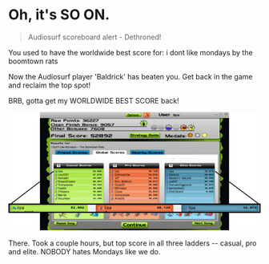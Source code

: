 # Oh, it's SO ON.


> Audiosurf scoreboard alert - Dethroned!

You used to have the worldwide best score for: i dont like mondays by the boomtown rats

Now the Audiosurf player 'Baldrick' has beaten you. Get back in the game and reclaim the top spot!




BRB, gotta get my WORLDWIDE BEST SCORE back!

![mondays.jpg](../uploads/2008/03/mondays.jpg)

There. Took a couple hours, but top score in all three ladders -- casual, pro and elite. NOBODY hates Mondays like we do.

